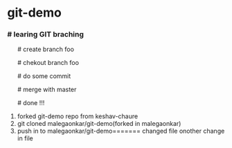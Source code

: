 # git-demo
<h3># learing GIT braching</h3>
<ol># create branch foo </ol>
<ol># chekout branch foo</ol>
<ol># do some commit</ol>
<ol># merge with master</ol>
<ol># done !!!</ol>

1. forked git-demo repo from keshav-chaure
2. git cloned malegaonkar/git-demo(forked in malegaonkar)
3. push in to malegaonkar/git-demo=======
changed file 
onother change in file
